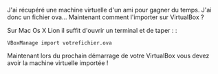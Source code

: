 J'ai récupéré une machine virtuelle d'un ami pour gagner du temps. J'ai
donc un fichier ova… Maintenant comment l'importer sur VirtualBox ?

Sur Mac Os X Lion il suffit d'ouvrir un terminal et de taper : :

    VBoxManage import votrefichier.ova

Maintenant lors du prochain démarrage de votre VirtualBox vous devez
avoir la machine virtuelle importée !
